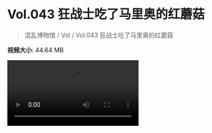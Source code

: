 # Vol.043 狂战士吃了马里奥的红蘑菇

> 混乱博物馆 / Vol / Vol.043 狂战士吃了马里奥的红蘑菇

**视频大小**: 44.64 MB

<div class="video"><video src="https://file.hsyhx.top/video/混乱博物馆/Vol/043.mp4" controls preload>🤔 您的浏览器不支持 video 标签</video></div>